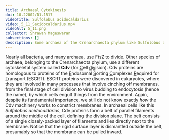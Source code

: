 ```yaml
---
title: Archaeal Cytokinesis
doi: 10.22002/D1.1517
videoTitle: Sulfolobus acidocaldarius
video: 5_11_Sacidocaldarius.mp4
videoAlt: 5_11.png
collector: Shrawan Mageswaran
subsections: []
description: Some archaea of the Crenarchaeota phylum like Sulfolobus acidocaldarius use a belt of Cdv cytoskeletal filaments to constrict the cell in cytokinesis
---
```


Nearly all bacteria, and many archaea, use FtsZ to divide. Other species of archaea, belonging to the Crenarchaeota phylum, use a different cytoskeletal system called **Cdv** (for <u>C</u>ell <u>d</u>i<u>v</u>ision). Cdv proteins are homologous to proteins of the <u>E</u>ndosomal <u>S</u>orting <u>C</u>omplexes <u>R</u>equired for <u>T</u>ransport (ESCRT). ESCRT proteins were discovered in eukaryotes, where they are involved in many processes that involve cinching off membranes, from the final stage of cell division to virus budding to endocytosis (hence the name), by which cells engulf things from the environment. Again, despite its fundamental importance, we still do not know exactly *how* the Cdv machinery works to constrict membranes. In archaeal cells like this *Sulfolobus acidocaldarius*, Cdv proteins form a belt of parallel filaments around the middle of the cell, defining the division plane. The belt consists of a single closely-packed layer of filaments and lies directly next to the membrane. Notice that the rigid surface layer is dismantled outside the belt, presumably so that the membrane can be pulled inward.


